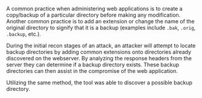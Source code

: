 A common practice when administering web applications is to create a
copy/backup of a particular directory before making any
modification. Another common practice is to add an extension or change
the name of the original directory to signify that it is a backup
(examples include `.bak`, `.orig`, `.backup`, etc.).

During the
initial recon stages of an attack, an attacker will attempt to
locate backup directories by adding common extensions onto directories
already discovered on the webserver. By analyzing the response headers
from the server they can determine if a backup directory
exists. These backup directories can then assist in the compromise of
the web application.

Utilizing the same method, the tool was able
to discover a possible backup directory.